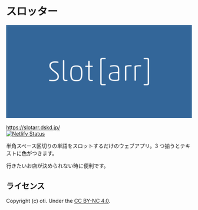 # スロッター

![カバー画像](src/image/og-image.png)

https://slotarr.dskd.jp/  
[![Netlify Status](https://api.netlify.com/api/v1/badges/a9b47b26-362d-47ca-a0bf-4230ea039ad9/deploy-status)](https://app.netlify.com/sites/slotarr/deploys)

半角スペース区切りの単語をスロットするだけのウェブアプリ。3 つ揃うとテキストに色がつきます。

行きたいお店が決められない時に便利です。

## ライセンス

Copyright (c) oti. Under the [CC BY-NC 4.0](https://creativecommons.org/licenses/by-nc/4.0/deed.ja).
